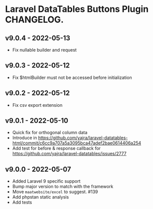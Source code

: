 # Laravel DataTables Buttons Plugin CHANGELOG.

## v9.0.4 - 2022-05-13

- Fix nullable builder and request

## v9.0.3 - 2022-05-12

- Fix $htmlBuilder must not be accessed before initialization

## v9.0.2 - 2022-05-12

- Fix csv export extension

## v9.0.1 - 2022-05-10

- Quick fix for orthogonal column data
- Introduce in https://github.com/yajra/laravel-datatables-html/commit/c6cc9a707a5a3095bca47adef2bae0614406a254
- Add test for before & response callback for https://github.com/yajra/laravel-datatables/issues/2777

## v9.0.0 - 2022-05-07

- Added Laravel 9 specific support
- Bump major version to match with the framework
- Move `maatwebsite/excel` to suggest. #139
- Add phpstan static analysis
- Add tests
